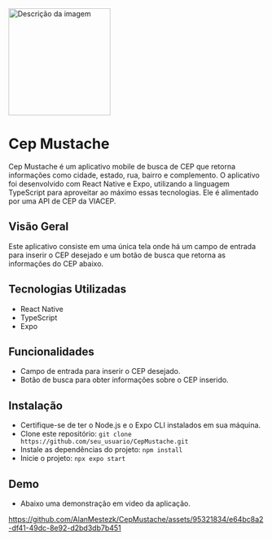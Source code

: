 
<img src="https://github.com/AlanMestezk/CepMustache/assets/95321834/5e9377af-17e1-4054-9e6e-b94ea89b2d8e" alt="Descrição da imagem" width="200" height="210">

# Cep Mustache

Cep Mustache é um aplicativo mobile de busca de CEP que retorna informações como cidade, estado, rua, bairro e complemento.
O aplicativo foi desenvolvido com React Native e Expo, utilizando a linguagem TypeScript para aproveitar ao máximo essas tecnologias.
Ele é alimentado por uma API de CEP da VIACEP.

## Visão Geral

Este aplicativo consiste em uma única tela onde há um campo de entrada para inserir o CEP desejado e um botão de busca que retorna as informações do CEP abaixo.

## Tecnologias Utilizadas

- React Native
- TypeScript
- Expo

## Funcionalidades

- Campo de entrada para inserir o CEP desejado.
- Botão de busca para obter informações sobre o CEP inserido.

## Instalação

- Certifique-se de ter o Node.js e o Expo CLI instalados em sua máquina.
- Clone este repositório: `git clone https://github.com/seu_usuario/CepMustache.git`
- Instale as dependências do projeto: `npm install`
- Inicie o projeto: `npx expo start`

## Demo
- Abaixo uma demonstração em video da aplicação.




https://github.com/AlanMestezk/CepMustache/assets/95321834/e64bc8a2-df41-49dc-8e92-d2bd3db7b451

